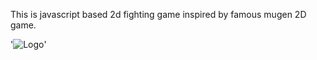 This is javascript based 2d fighting game inspired by famous mugen 2D game.

'<img src='http://jsfighter.googlecode.com/files/jsf.PNG' alt='Logo' />'